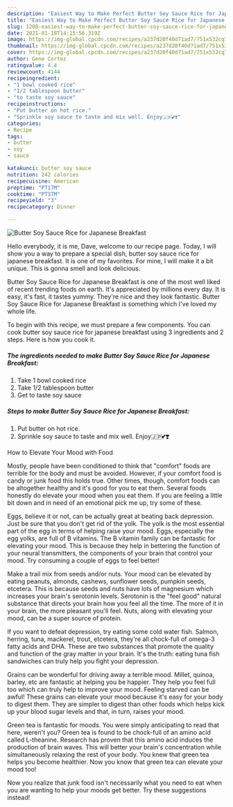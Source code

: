 ```yaml
---
description: "Easiest Way to Make Perfect Butter Soy Sauce Rice for Japanese Breakfast"
title: "Easiest Way to Make Perfect Butter Soy Sauce Rice for Japanese Breakfast"
slug: 1208-easiest-way-to-make-perfect-butter-soy-sauce-rice-for-japanese-breakfast
date: 2021-01-18T14:15:56.319Z
image: https://img-global.cpcdn.com/recipes/a237d20f40d71ad7/751x532cq70/butter-soy-sauce-rice-for-japanese-breakfast-recipe-main-photo.jpg
thumbnail: https://img-global.cpcdn.com/recipes/a237d20f40d71ad7/751x532cq70/butter-soy-sauce-rice-for-japanese-breakfast-recipe-main-photo.jpg
cover: https://img-global.cpcdn.com/recipes/a237d20f40d71ad7/751x532cq70/butter-soy-sauce-rice-for-japanese-breakfast-recipe-main-photo.jpg
author: Gene Cortez
ratingvalue: 4.4
reviewcount: 4144
recipeingredient:
- "1 bowl cooked rice"
- "1/2 tablespoon butter"
- "to taste soy sauce"
recipeinstructions:
- "Put butter on hot rice."
- "Sprinkle soy sauce to taste and mix well. Enjoy🇯🇵💕❣️"
categories:
- Recipe
tags:
- butter
- soy
- sauce

katakunci: butter soy sauce 
nutrition: 242 calories
recipecuisine: American
preptime: "PT17M"
cooktime: "PT37M"
recipeyield: "3"
recipecategory: Dinner

---
```



![Butter Soy Sauce Rice for Japanese Breakfast](https://img-global.cpcdn.com/recipes/a237d20f40d71ad7/751x532cq70/butter-soy-sauce-rice-for-japanese-breakfast-recipe-main-photo.jpg)

Hello everybody, it is me, Dave, welcome to our recipe page. Today, I will show you a way to prepare a special dish, butter soy sauce rice for japanese breakfast. It is one of my favorites. For mine, I will make it a bit unique. This is gonna smell and look delicious.

Butter Soy Sauce Rice for Japanese Breakfast is one of the most well liked of recent trending foods on earth. It's appreciated by millions every day. It is easy, it's fast, it tastes yummy. They're nice and they look fantastic. Butter Soy Sauce Rice for Japanese Breakfast is something which I've loved my whole life.




To begin with this recipe, we must prepare a few components. You can cook butter soy sauce rice for japanese breakfast using 3 ingredients and 2 steps. Here is how you cook it.

<!--inarticleads1-->

##### The ingredients needed to make Butter Soy Sauce Rice for Japanese Breakfast:

1. Take 1 bowl cooked rice
1. Take 1/2 tablespoon butter
1. Get to taste soy sauce




<!--inarticleads2-->

##### Steps to make Butter Soy Sauce Rice for Japanese Breakfast:

1. Put butter on hot rice.
1. Sprinkle soy sauce to taste and mix well. Enjoy🇯🇵💕❣️




How to Elevate Your Mood with Food


Mostly, people have been conditioned to think that "comfort" foods are terrible for the body and must be avoided. However, if your comfort food is candy or junk food this holds true. Other times, though, comfort foods can be altogether healthy and it's good for you to eat them. Several foods honestly do elevate your mood when you eat them. If you are feeling a little bit down and in need of an emotional pick me up, try some of these.

Eggs, believe it or not, can be actually great at beating back depression. Just be sure that you don't get rid of the yolk. The yolk is the most essential part of the egg in terms of helping raise your mood. Eggs, especially the egg yolks, are full of B vitamins. The B vitamin family can be fantastic for elevating your mood. This is because they help in bettering the function of your neural transmitters, the components of your brain that control your mood. Try consuming a couple of eggs to feel better!

Make a trail mix from seeds and/or nuts. Your mood can be elevated by eating peanuts, almonds, cashews, sunflower seeds, pumpkin seeds, etcetera. This is because seeds and nuts have lots of magnesium which increases your brain's serotonin levels. Serotonin is the "feel good" natural substance that directs your brain how you feel all the time. The more of it in your brain, the more pleasant you'll feel. Nuts, along with elevating your mood, can be a super source of protein.

If you want to defeat depression, try eating some cold water fish. Salmon, herring, tuna, mackerel, trout, etcetera, they're all chock-full of omega-3 fatty acids and DHA. These are two substances that promote the quality and function of the gray matter in your brain. It's the truth: eating tuna fish sandwiches can truly help you fight your depression. 

Grains can be wonderful for driving away a terrible mood. Millet, quinoa, barley, etc are fantastic at helping you be happier. They help you feel full too which can truly help to improve your mood. Feeling starved can be awful! These grains can elevate your mood because it's easy for your body to digest them. They are simpler to digest than other foods which helps kick up your blood sugar levels and that, in turn, raises your mood.

Green tea is fantastic for moods. You were simply anticipating to read that here, weren't you? Green tea is found to be chock-full of an amino acid called L-theanine. Research has proven that this amino acid induces the production of brain waves. This will better your brain's concentration while simultaneously relaxing the rest of your body. You knew that green tea helps you become healthier. Now you know that green tea can elevate your mood too!

Now you realize that junk food isn't necessarily what you need to eat when you are wanting to help your moods get better. Try  these suggestions  instead!


